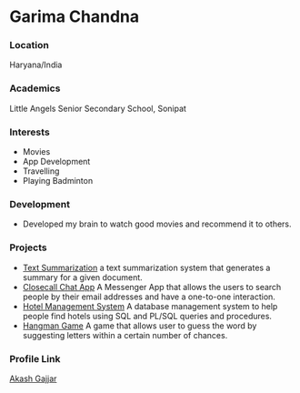 # Garima Chandna

### Location

Haryana/India

### Academics

Little Angels Senior Secondary School, Sonipat

### Interests

- Movies
- App Development
- Travelling
- Playing Badminton

### Development

- Developed my brain to watch good movies and recommend it to others.

### Projects

- [Text Summarization](https://github.com/garimachandna/text-summarization) a text summarization system that generates a summary for a given document.
- [Closecall Chat App](https://github.com/garimachandna/CloseCall) A Messenger App that allows the users to search people by their email addresses and have a one-to-one
interaction.
- [Hotel Management System](https://github.com/garimachandna/hotel-management-system) A database management system to help people find hotels using SQL and PL/SQL queries and
procedures.
- [Hangman Game](https://github.com/garimachandna/hangman-game) A game that allows user to guess the word by suggesting letters within a certain number of chances.

### Profile Link

[Akash Gajjar](https://github.com/garimachandna)
